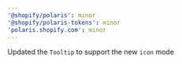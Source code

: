 ```yaml
---
'@shopify/polaris': minor
'@shopify/polaris-tokens': minor
'polaris.shopify.com': minor
---
```


Updated the `Tooltip` to support the new `icon` mode
